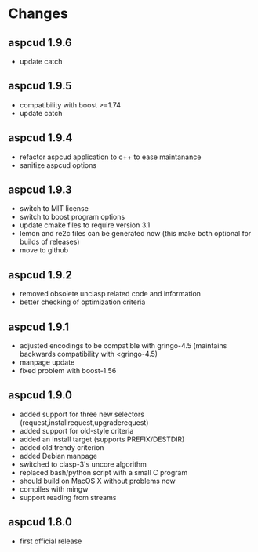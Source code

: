 # Changes

## aspcud 1.9.6
  * update catch
## aspcud 1.9.5
  * compatibility with boost >=1.74
  * update catch
## aspcud 1.9.4
  * refactor aspcud application to c++ to ease maintanance
  * sanitize aspcud options
## aspcud 1.9.3
  * switch to MIT license
  * switch to boost program options
  * update cmake files to require version 3.1
  * lemon and re2c files can be generated now
    (this make both optional for builds of releases)
  * move to github
## aspcud 1.9.2
  * removed obsolete unclasp related code and information
  * better checking of optimization criteria
## aspcud 1.9.1
  * adjusted encodings to be compatible with gringo-4.5
    (maintains backwards compatibility with <gringo-4.5)
  * manpage update
  * fixed problem with boost-1.56
## aspcud 1.9.0
  * added support for three new selectors (request,installrequest,upgraderequest)
  * added support for old-style criteria
  * added an install target (supports PREFIX/DESTDIR)
  * added old trendy criterion
  * added Debian manpage
  * switched to clasp-3's uncore algorithm
  * replaced bash/python script with a small C program
  * should build on MacOS X without problems now
  * compiles with mingw
  * support reading from streams
## aspcud 1.8.0
  * first official release
